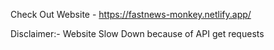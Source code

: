 Check Out Website - https://fastnews-monkey.netlify.app/

Disclaimer:-
Website Slow Down because of API get requests
